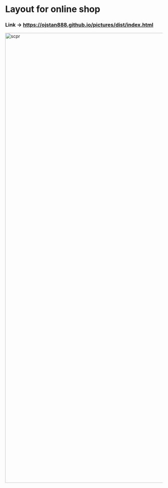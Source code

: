 # Layout for online shop

### Link -> https://ojstan888.github.io/pictures/dist/index.html

<img width="1440" alt="scpr" src="https://user-images.githubusercontent.com/59839668/123982990-2effbd80-d9cc-11eb-91e3-360231bc7864.png">
